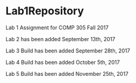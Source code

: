 # Lab1Repository
Lab 1 Assignment for COMP 305 Fall 2017

Lab 2 has been added September 13th, 2017

Lab 3 Build has been added September 28th, 2017

Lab 4 Build has been added October 5th, 2017

Lab 5 Build has been added November 25th, 2017
